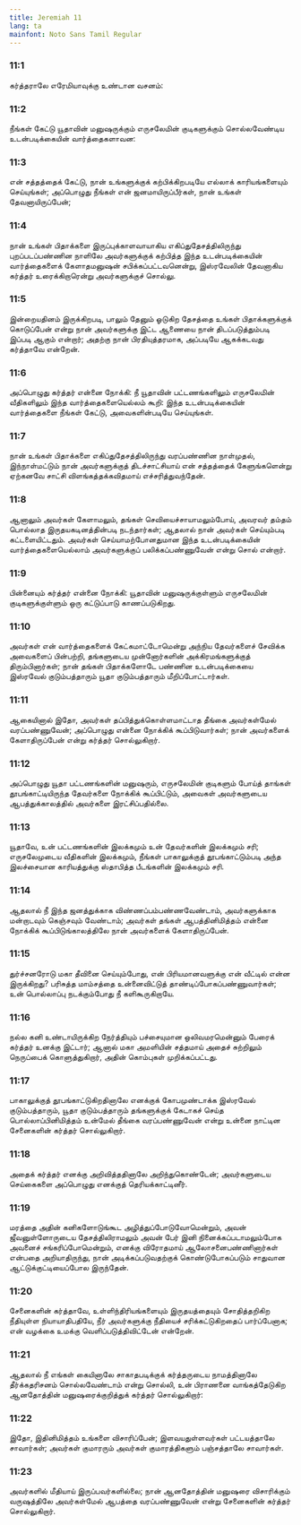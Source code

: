 ```yaml
---
title: Jeremiah 11
lang: ta
mainfont: Noto Sans Tamil Regular
---
```


###  11:1

கர்த்தராலே எரேமியாவுக்கு உண்டான வசனம்:

###  11:2

நீங்கள் கேட்டு யூதாவின் மனுஷருக்கும் எருசலேமின் குடிகளுக்கும் சொல்லவேண்டிய உடன்படிக்கையின் வார்த்தைகளாவன:

###  11:3

என் சத்தத்தைக் கேட்டு, நான் உங்களுக்குக் கற்பிக்கிறபடியே எல்லாக் காரியங்களையும் செய்யுங்கள்; அப்பொழுது நீங்கள் என் ஜனமாயிருப்பீர்கள், நான் உங்கள் தேவனாயிருப்பேன்;

###  11:4

நான் உங்கள் பிதாக்களை இருப்புக்காளவாயாகிய எகிப்துதேசத்திலிருந்து புறப்படப்பண்ணின நாளிலே அவர்களுக்குக் கற்பித்த இந்த உடன்படிக்கையின் வார்த்தைகளைக் கேளாதமனுஷன் சபிக்கப்பட்டவனென்று, இஸ்ரவேலின் தேவனாகிய கர்த்தர் உரைக்கிறாரென்று அவர்களுக்குச் சொல்லு.

###  11:5

இன்றையதினம் இருக்கிறபடி, பாலும் தேனும் ஓடுகிற தேசத்தை உங்கள் பிதாக்களுக்குக் கொடுப்பேன் என்று நான் அவர்களுக்கு இட்ட ஆணையை நான் திடப்படுத்தும்படி இப்படி ஆகும் என்றார்; அதற்கு நான் பிரதியுத்தரமாக, அப்படியே ஆகக்கடவது கர்த்தாவே என்றேன்.

###  11:6

அப்பொழுது கர்த்தர் என்னை நோக்கி: நீ யூதாவின் பட்டணங்களிலும் எருசலேமின் வீதிகளிலும் இந்த வார்த்தைகளையெல்லம் கூறி: இந்த உடன்படிக்கையின் வார்த்தைகளை நீங்கள் கேட்டு, அவைகளின்படியே செய்யுங்கள்.

###  11:7

நான் உங்கள் பிதாக்களை எகிப்துதேசத்திலிருந்து வரப்பண்ணின நாள்முதல், இந்நாள்மட்டும் நான் அவர்களுக்குத் திடச்சாட்சியாய் என் சத்தத்தைக் கேளுங்களென்று ஏற்கனவே சாட்சி விளங்கத்தக்கவிதமாய் எச்சரித்துவந்தேன்.

###  11:8

ஆனாலும் அவர்கள் கேளாமலும், தங்கள் செவியைச்சாயாமலும்போய், அவரவர் தம்தம் பொல்லாத இருதயகடினத்தின்படி நடந்தார்கள்; ஆதலால் நான் அவர்கள் செய்யும்படி கட்டளையிட்டதும். அவர்கள் செய்யாமற்போனதுமான இந்த உடன்படிக்கையின் வார்த்தைகளையெல்லாம் அவர்களுக்குப் பலிக்கப்பண்ணுவேன் என்று சொல் என்றார்.

###  11:9

பின்னையும் கர்த்தர் என்னை நோக்கி: யூதாவின் மனுஷருக்குள்ளும் எருசலேமின் குடிகளுக்குள்ளும் ஒரு கட்டுப்பாடு காணப்படுகிறது.

###  11:10

அவர்கள் என் வார்த்தைகளைக் கேட்கமாட்டோமென்று அந்நிய தேவர்களைச் சேவிக்க அவைகளைப் பின்பற்றி, தங்களுடைய முன்னோர்களின் அக்கிரமங்களுக்குத் திரும்பினார்கள்; நான் தங்கள் பிதாக்களோடே பண்ணின உடன்படிக்கையை இஸ்ரவேல் குடும்பத்தாரும் யூதா குடும்பத்தாரும் மீறிப்போட்டார்கள்.

###  11:11

ஆகையினால் இதோ, அவர்கள் தப்பித்துக்கொள்ளமாட்டாத தீங்கை அவர்கள்மேல் வரப்பண்ணுவேன்; அப்பொழுது என்னை நோக்கிக் கூப்பிடுவார்கள்; நான் அவர்களைக் கேளாதிருப்பேன் என்று கர்த்தர் சொல்லுகிறார்.

###  11:12

அப்பொழுது யூதா பட்டணங்களின் மனுஷரும், எருசலேமின் குடிகளும் போய்த் தாங்கள் தூபங்காட்டியிருந்த தேவர்களை நோக்கிக் கூப்பிட்டும், அவைகள் அவர்களுடைய ஆபத்துக்காலத்தில் அவர்களை இரட்சிப்பதில்லை.

###  11:13

யூதாவே, உன் பட்டணங்களின் இலக்கமும் உன் தேவர்களின் இலக்கமும் சரி; எருசலேமுடைய வீதிகளின் இலக்கமும், நீங்கள் பாகாலுக்குத் தூபங்காட்டும்படி அந்த இலச்சையான காரியத்துக்கு ஸ்தாபித்த பீடங்களின் இலக்கமும் சரி.

###  11:14

ஆதலால் நீ இந்த ஜனத்துக்காக விண்ணப்பம்பண்ணவேண்டாம், அவர்களுக்காக மன்றாடவும் கெஞ்சவும் வேண்டாம்; அவர்கள் தங்கள் ஆபத்தினிமித்தம் என்னை நோக்கிக் கூப்பிடுங்காலத்திலே நான் அவர்களைக் கேளாதிருப்பேன்.

###  11:15

துர்ச்சனரோடு மகா தீவினை செய்யும்போது, என் பிரியமானவளுக்கு என் வீட்டில் என்ன இருக்கிறது? பரிசுத்த மாம்சத்தை உன்னைவிட்டுத் தாண்டிப்போகப்பண்ணுவார்கள்; உன் பொல்லாப்பு நடக்கும்போது நீ களிகூருகிறாயே.

###  11:16

நல்ல கனி உண்டாயிருக்கிற நேர்த்தியும் பச்சையுமான ஒலிவமரமென்னும் பேரைக் கர்த்தர் உனக்கு இட்டார்; ஆனால் மகா அமளியின் சத்தமாய் அதைச் சுற்றிலும் நெருப்பைக் கொளுத்துகிறார், அதின் கொம்புகள் முறிக்கப்பட்டது.

###  11:17

பாகாலுக்குத் தூபங்காட்டுகிறதினாலே எனக்குக் கோபமுண்டாக்க இஸ்ரவேல் குடும்பத்தாரும், யூதா குடும்பத்தாரும் தங்களுக்குக் கேடாகச் செய்த பொல்லாப்பினிமித்தம் உன்மேல் தீங்கை வரப்பண்ணுவேன் என்று உன்னை நாட்டின சேனைகளின் கர்த்தர் சொல்லுகிறார்.

###  11:18

அதைக் கர்த்தர் எனக்கு அறிவித்ததினாலே அறிந்துகொண்டேன்; அவர்களுடைய செய்கைகளை அப்பொழுது எனக்குத் தெரியக்காட்டினீர்.

###  11:19

மரத்தை அதின் கனிகளோடுங்கூட அழித்துப்போடுவோமென்றும், அவன் ஜீவனுள்ளோருடைய தேசத்திலிராமலும் அவன் பேர் இனி நினைக்கப்படாமலும்போக அவனைச் சங்கரிப்போமென்றும், எனக்கு விரோதமாய் ஆலோசனைபண்ணினார்கள் என்பதை அறியாதிருந்து, நான் அடிக்கப்படுவதற்குக் கொண்டுபோகப்படும் சாதுவான ஆட்டுக்குட்டியைப்போல இருந்தேன்.

###  11:20

சேனைகளின் கர்த்தாவே, உள்ளிந்திரியங்களையும் இருதயத்தையும் சோதித்தறிகிற நீதியுள்ள நியாயாதிபதியே, நீர் அவர்களுக்கு நீதியைச் சரிக்கட்டுகிறதைப் பார்ப்பேனாக; என் வழக்கை உமக்கு வெளிப்படுத்திவிட்டேன் என்றேன்.

###  11:21

ஆதலால் நீ எங்கள் கையினாலே சாகாதபடிக்குக் கர்த்தருடைய நாமத்தினாலே தீர்க்கதரிசனம் சொல்லவேண்டாம் என்று சொல்லி, உன் பிராணனை வாங்கத்தேடுகிற ஆனதோத்தின் மனுஷரைக்குறித்துக் கர்த்தர் சொல்லுகிறார்:

###  11:22

இதோ, இதினிமித்தம் உங்களை விசாரிப்பேன்; இளவயதுள்ளவர்கள் பட்டயத்தாலே சாவார்கள்; அவர்கள் குமாரரும் அவர்கள் குமாரத்திகளும் பஞ்சத்தாலே சாவார்கள்.

###  11:23

அவர்களில் மீதியாய் இருப்பவர்களில்லை; நான் ஆனதோத்தின் மனுஷரை விசாரிக்கும் வருஷத்திலே அவர்கள்மேல் ஆபத்தை வரப்பண்ணுவேன் என்று சேனைகளின் கர்த்தர் சொல்லுகிறார்.

